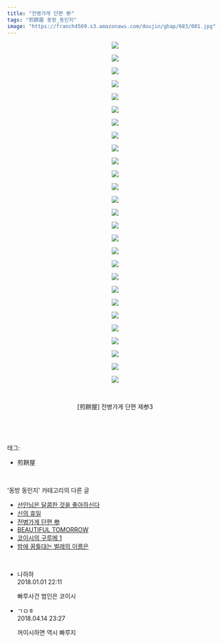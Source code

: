 ```yaml
---
title: "전병가게 단편 参"
tags: "煎餅屋 동방_동인지"
image: "https://franch4569.s3.amazonaws.com/doujin/ghap/683/001.jpg"
---
```

<div class="article">
<p style="text-align: center; clear: none; float: none;"><img src="{{ site.imgserver2 }}/ghap/683/001.jpg"/></p>
<p style="text-align: center; clear: none; float: none;"><img src="{{ site.imgserver2 }}/ghap/683/002.jpg"/></p>
<p style="text-align: center; clear: none; float: none;"><img src="{{ site.imgserver2 }}/ghap/683/003.jpg"/></p>
<p style="text-align: center; clear: none; float: none;"><img src="{{ site.imgserver2 }}/ghap/683/004.jpg"/></p>
<p style="text-align: center; clear: none; float: none;"><img src="{{ site.imgserver2 }}/ghap/683/005.jpg"/></p>
<p style="text-align: center; clear: none; float: none;"><img src="{{ site.imgserver2 }}/ghap/683/006.jpg"/></p>
<p style="text-align: center; clear: none; float: none;"><img src="{{ site.imgserver2 }}/ghap/683/007.jpg"/></p>
<p style="text-align: center; clear: none; float: none;"><img src="{{ site.imgserver2 }}/ghap/683/008.jpg"/></p>
<p style="text-align: center; clear: none; float: none;"><img src="{{ site.imgserver2 }}/ghap/683/009.jpg"/></p>
<p style="text-align: center; clear: none; float: none;"><img src="{{ site.imgserver2 }}/ghap/683/010.jpg"/></p>
<p style="text-align: center; clear: none; float: none;"><img src="{{ site.imgserver2 }}/ghap/683/011.jpg"/></p>
<p style="text-align: center; clear: none; float: none;"><img src="{{ site.imgserver2 }}/ghap/683/012.jpg"/></p>
<p style="text-align: center; clear: none; float: none;"><img src="{{ site.imgserver2 }}/ghap/683/013.jpg"/></p>
<p style="text-align: center; clear: none; float: none;"><img src="{{ site.imgserver2 }}/ghap/683/014.jpg"/></p>
<p style="text-align: center; clear: none; float: none;"><img src="{{ site.imgserver2 }}/ghap/683/015.jpg"/></p>
<p style="text-align: center; clear: none; float: none;"><img src="{{ site.imgserver2 }}/ghap/683/016.jpg"/></p>
<p style="text-align: center; clear: none; float: none;"><img src="{{ site.imgserver2 }}/ghap/683/017.jpg"/></p>
<p style="text-align: center; clear: none; float: none;"><img src="{{ site.imgserver2 }}/ghap/683/018.jpg"/></p>
<p style="text-align: center; clear: none; float: none;"><img src="{{ site.imgserver2 }}/ghap/683/019.jpg"/></p>
<p style="text-align: center; clear: none; float: none;"><img src="{{ site.imgserver2 }}/ghap/683/020.jpg"/></p>
<p style="text-align: center; clear: none; float: none;"><img src="{{ site.imgserver2 }}/ghap/683/021.jpg"/></p>
<p style="text-align: center; clear: none; float: none;"><img src="{{ site.imgserver2 }}/ghap/683/022.jpg"/></p>
<p style="text-align: center; clear: none; float: none;"><img src="{{ site.imgserver2 }}/ghap/683/023.jpg"/></p>
<p style="text-align: center; clear: none; float: none;"><img src="{{ site.imgserver2 }}/ghap/683/024.jpg"/></p>
<p style="text-align: center; clear: none; float: none;"><img src="{{ site.imgserver2 }}/ghap/683/025.jpg"/></p>
<p style="text-align: center; clear: none; float: none;"><img src="{{ site.imgserver2 }}/ghap/683/026.jpg"/></p>
<p style="text-align: center; clear: none; float: none;"><img src="{{ site.imgserver2 }}/ghap/683/027.jpg"/></p>
<p style="text-align: center; clear: none; float: none;"><br/></p>
<p style="text-align: center; clear: none; float: none;">[煎餅屋] 전병가게 단편 제参3</p>
<p><br/></p>
</div><br/>
<div class="tagTrail">
<p>태그: </p>
<ul>
<li>煎餅屋</li>
</ul>
</div><br/>
<div class="another">
<p>'동방 동인지' 카테고리의 다른 글</p>
<ul>
<li><a href="/ghap_685">선인님은 달콤한 것을 좋아하신다</a></li>
<li><a href="/ghap_684">신의 휴일</a></li>
<li><a href="/ghap_683">전병가게 단편 参</a></li>
<li><a href="/ghap_682">BEAUTIFUL TOMORROW</a></li>
<li><a href="/ghap_680">코이시의 구루메 1</a></li>
<li><a href="/ghap_679">밤에 꿈틀대는 벌레의 이름은</a></li>
</ul>
</div><br/>
<div class="cb_module cb_fluid">
<div class="cb_wrt cb_profile">
<div class="comment">
<ul>
<li class="cb_thumb_off" id="comment15164306">
<div class="cb_comment_area">
<div class="cb_info_area">
<div class="cb_section">
<span class="cb_nick_name">나하하</span>
</div>
<div class="cb_section">
<span class="cb_date">2018.01.01 22:11 </span>
</div>
</div>
<div class="cb_dsc_comment">
<p class="cb_dsc">
											빠루사건 범인은 코이시
										</p>
</div>
</div></li>
<li class="cb_thumb_off" id="comment15239060">
<div class="cb_comment_area">
<div class="cb_info_area">
<div class="cb_section">
<span class="cb_nick_name">ㄱㅁㅎ</span>
</div>
<div class="cb_section">
<span class="cb_date">2018.04.14 23:27 </span>
</div>
</div>
<div class="cb_dsc_comment">
<p class="cb_dsc">
											꺼이시하면 역시 빠루지
										</p>
</div>
</div></li>
</ul>
</div>
</div><!-- commentList close -->
</div><br/>
